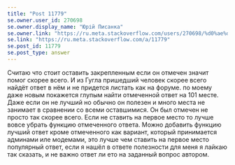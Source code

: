 ```yaml
---
title: "Post 11779"
se.owner.user_id: 270698
se.owner.display_name: "Юрій Писанка"
se.owner.link: "https://ru.meta.stackoverflow.com/users/270698/%d0%ae%d1%80%d1%96%d0%b9-%d0%9f%d0%b8%d1%81%d0%b0%d0%bd%d0%ba%d0%b0"
se.link: "https://ru.meta.stackoverflow.com/a/11779"
se.post_id: 11779
se.post_type: answer
---
```

<p>Считаю что стоит оставить закрепленным если он отмечен значит помог скорее всего. И из Гугла пришедший человек скорее всего найдёт ответ в нём и не придется листать как на форуме. по моему даже новым покажется глупым найти отмеченной ответ на 101 месте. Даже если он не лучший но обычно он полезен и много места не занимает в сравнении со всеми оставшимися. Он был отмечен не просто так скорее всего. Если не ставить на первое место то лучше вовсе убрать функцию отмеченного ответа. Можно добавить функцию лучший ответ кроме отмеченного как вариант, который принимается админами иле модемами, это лучше чем ставить на первое место популярный ответ, если я нашёл в ответе полезности для меня я лайкаю так сказать, и не важно ответ ли ето на заданный вопрос автором.</p>

